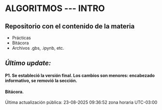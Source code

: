 # ALGORITMOS --- INTRO

## Repositorio con el contenido de la materia

- Prácticas
- Bitácora
- Archivos .gbs, .ipynb, etc.

## *Último update:* 
#### P1. Se estableció la versión final. Los cambios son menores: encabezado informativo, se removió la sección.
#### Bitácora. 


Última actualización pública: 23-08-2025 09:36:52 zona horaria UTC-03:00
